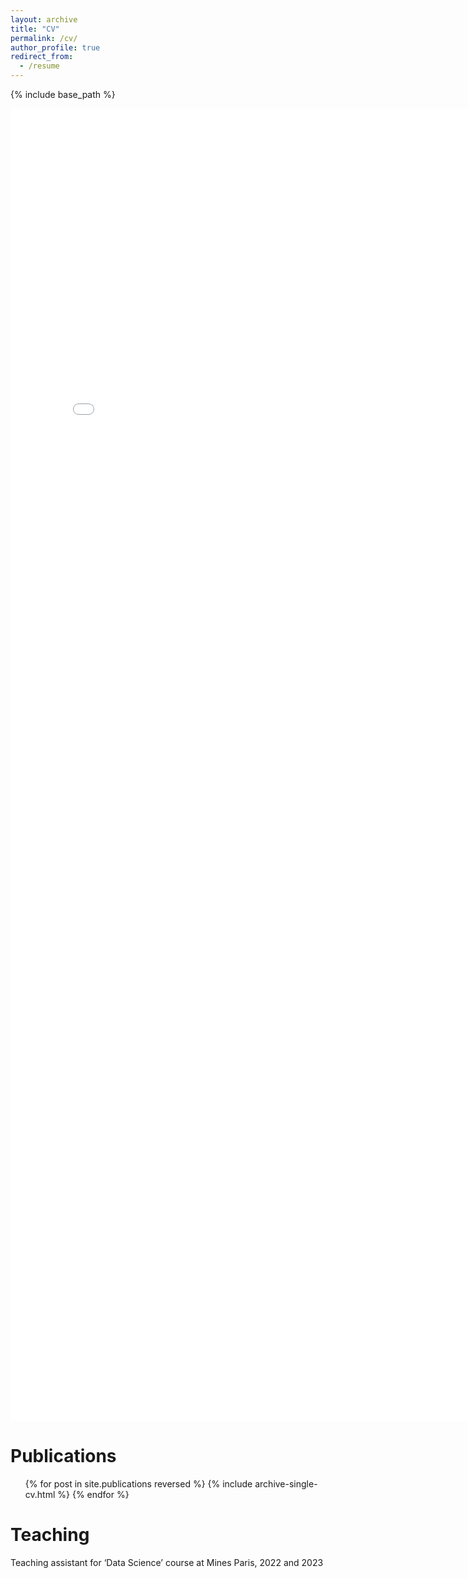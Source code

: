 ```yaml
---
layout: archive
title: "CV"
permalink: /cv/
author_profile: true
redirect_from:
  - /resume
---
```


{% include base_path %}

<embed src="images/Resume_Mathieu_Molina.pdf" width="800px" height="2100px" />
  

Publications
======
  <ul>{% for post in site.publications reversed %}
    {% include archive-single-cv.html %}
  {% endfor %}</ul>

  
Teaching
======
  Teaching assistant for ‘Data Science’ course at Mines Paris, 2022 and 2023 
